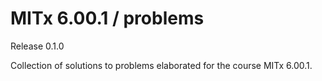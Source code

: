 # MITx 6.00.1 / problems
Release 0.1.0

Collection of solutions to problems elaborated for the course MITx 6.00.1.
